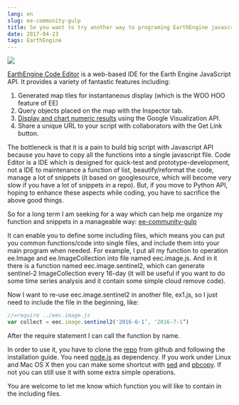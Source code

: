 ```yaml
---
lang: en
slug: ee-community-gulp
title: So you want to try another way to programing EarthEngine javascript code
date: 2017-04-23
tags: EarthEngine
---
```

<!-- more -->
![](http://oouh9u8nz.bkt.gdipper.com//ee-community-gulp.jpg)

[EarthEngine Code Editor](https://code.earthengine.google.com/)  is a web-based IDE for the Earth Engine JavaScript API.  It provides a variety of fantastic features including: 

1. Generated map tiles for instantaneous display (which is the WOO HOO feature of EE)
1. Query objects placed on the map with the Inspector tab. 
1. [Display and chart numeric results](https://developers.google.com/earth-engine/charts.html) using the Google Visualization API. 
1. Share a unique URL to your script with collaborators with the Get Link button. 

The bottleneck is that it is a pain to build big script with Javascript API because you have to copy all the functions into a single javascript file. Code Editor is a IDE which is designed for quick-test and prototype-development, not a IDE to maintenance a function of list, beautify/reformat the code, manage a lot of snippets (it based on googlesource, which will become very slow if you have a lot of snippets in a repo). But, if you move to Python API, hoping to enhance these aspects while coding, you have to sacrifice the above good things.

So for a long term I am seeking for a way which can help me organize my function and snippets in a manageable way:
[ee-community-gulp](https://github.com/gee-community/ee-community-gulp)

It can enable you to define some including files, which means you can put you common functions/code into single files, and include them into your main program when needed.  For example, I put all my function to operation ee.Image and ee.ImageCollection into file named eec.image.js. And in it there is a function named eec.image.sentinel2, which can generate sentinel-2 ImageCollection every 16-day (it will be useful if you want to do some time series analysis and it contain some simple cloud remove code).

Now I want to re-use eec.image.sentinel2 in another file,  ex1.js,  so I just need to include the file in the beginning, like:

```javascript
//=require ../eec.image.js 
var collect = eec.image.sentinel2('2016-6-1’, '2016-7-1’)
```

After the require statement I can call the function by name.

In order to use it, you have to clone the [repo](https://github.com/gee-community/ee-community-gulp) from github and following the installation guide. You need [node.js](https://nodejs.org/en/) as dependency.
If you work under Linux and Mac OS X then you can make some shortcut with [sed](https://www.gnu.org/software/sed/manual/sed.html) and [pbcopy](http://osxdaily.com/2007/03/05/manipulating-the-clipboard-from-the-command-line/). If not you can still use it with some extra simple operations.

You are welcome to let me know which function you will like to contain in the including files.
